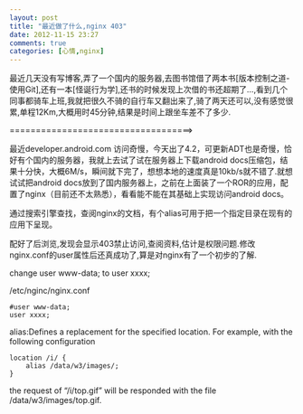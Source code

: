 ```yaml
---
layout: post
title: "最近做了什么,nginx 403"
date: 2012-11-15 23:27
comments: true
categories: [心情,nginx]
---
```

最近几天没有写博客,弄了一个国内的服务器,去图书馆借了两本书[版本控制之道-使用Git],还有一本[怪诞行为学],还书的时候发现上次借的书还超期了...,看到几个同事都骑车上班,我就把很久不骑的自行车又翻出来了,骑了两天还可以,没有感觉很累,单程12Km,大概用时45分钟,结果是时间上跟坐车差不了多少.

===================================>

最近developer.android.com 访问奇慢，今天出了4.2，可更新ADT也是奇慢，恰好有个国内的服务器，我就上去试了试在服务器上下载android docs压缩包，结果十分快，大概6M/s，瞬间就下完了，想想本地的速度真是10kb/s就不错了.就想试试把android docs放到了国内服务器上，之前在上面装了一个ROR的应用，配置了nginx（目前还不太熟悉），看看能不能在其基础上实现访问android docs。

通过搜索引擎查找，查阅nginx的文档，有个alias可用于把一个指定目录在现有的应用下呈现。

配好了后浏览,发现会显示403禁止访问,查阅资料,估计是权限问题.修改nginx.conf的user属性后还真成功了,算是对nginx有了一个初步的了解.

change user www-data; to user xxxx;

/etc/nginc/nginx.conf
``` 
#user www-data;
user xxxx;
```

alias:Defines a replacement for the specified location. For example, with the following configuration
```
location /i/ {
    alias /data/w3/images/;
}
```
the request of “/i/top.gif” will be responded with the file /data/w3/images/top.gif.
